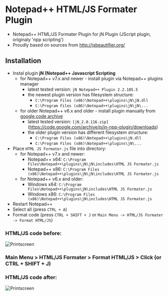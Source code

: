 # Notepad++ HTML/JS Formater Plugin
- Notepad++ HTML/JS Formater Plugin for jN Plugin (JScript plugin, originaly 'npp scripting')
- Proudly based on sources from http://jsbeautifier.org/

## Installation
- Instal plugin **jN (Notepad++ Javascript Scripting**
  - for Notepad++ v7.x and newer - install plugin via Notepad++ plugins manager
    - latest tested version: `jN Notepad++ Plugin 2.2.185.5`
    - the newest plugin version has filesystem structure: 
      - `C:\Program Files (x86)\Notepad++\plugins\jN\jN.dll`
      - `C:\Program Files (x86)\Notepad++\plugins\jN\jN\...`
  - for older Notepad++ v6.x and older - install plugin manually from [google code archive](https://code.google.com/archive/p/jn-npp-plugin)
    - latest tested version: `[jN_2.0.116.zip]`(https://code.google.com/archive/p/jn-npp-plugin/downloads)
    - the older plugin version has different filesystem structure: 
      - `C:\Program Files (x86)\Notepad++\plugins\jN.dll`
      - `C:\Program Files (x86)\Notepad++\plugins\jN\...`
- Place `HTML JS Formater.js` file into directory:
  - for Notepad++ v7.x and newer:
    - Notepad++ x64: `C:\Program Files\Notepad++\plugins\jN\jN\includes\HTML JS Formater.js`
    - Notepad++ x86: `C:\Program Files (x86)\Notepad++\plugins\jN\jN\includes\HTML JS Formater.js`
  - for Notepad++ v6.x and older:
    - Windows x64: `C:\Program Files\Notepad++\plugins\jN\includes\HTML JS Formater.js`
    - Windows x86: `C:\Program Files (x86)\Notepad++\plugins\jN\includes\HTML JS Formater.js`
- Restart Notepad++
- Select all (press `CTRL + A`)
- Format code (press `CTRL + SHIFT + J` or `Main Menu -> HTML/JS Formater -> Format HTML/JS`)

### HTML/JS code before:
![Printscreen](https://raw.githubusercontent.com/tomFlidr/Notepad-HTML-JS-Formater-Plugin/master/before.jpg)

### Main Menu > HTML/JS Formater > Format HTML/JS > Click (or CTRL + SHIFT + J)

### HTML/JS code after:
![Printscreen](https://raw.githubusercontent.com/tomFlidr/Notepad-HTML-JS-Formater-Plugin/master/after.jpg)
